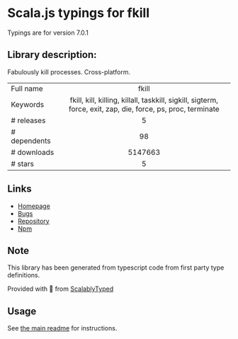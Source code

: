 
# Scala.js typings for fkill

Typings are for version 7.0.1

## Library description:
Fabulously kill processes. Cross-platform.

|                    |                 |
| ------------------ | :-------------: |
| Full name          | fkill |
| Keywords           | fkill, kill, killing, killall, taskkill, sigkill, sigterm, force, exit, zap, die, force, ps, proc, terminate |
| # releases         | 5 |
| # dependents       | 98 |
| # downloads        | 5147663 |
| # stars            | 5 |

## Links
- [Homepage](https://github.com/sindresorhus/fkill#readme)
- [Bugs](https://github.com/sindresorhus/fkill/issues)
- [Repository](https://github.com/sindresorhus/fkill)
- [Npm](https://www.npmjs.com/package/fkill)
    


## Note
This library has been generated from typescript code from first party type definitions.

Provided with :purple_heart: from [ScalablyTyped](https://github.com/oyvindberg/ScalablyTyped)

## Usage
See [the main readme](../../readme.md) for instructions.



